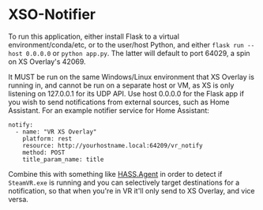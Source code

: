 # XSO-Notifier

To run this application, either install Flask to a virtual environment/conda/etc, or to the user/host Python, and either `flask run --host 0.0.0.0` or `python app.py`. The latter will default to port 64029, a spin on XS Overlay's 42069.

It MUST be run on the same Windows/Linux environment that XS Overlay is running in, and cannot be run on a separate host or VM, as XS is only listening on 127.0.0.1 for its UDP API. Use host 0.0.0.0 for the Flask app if you wish to send notifications from external sources, such as Home Assistant. For an example notifier service for Home Assistant:

```
notify:
  - name: "VR XS Overlay"
    platform: rest
    resource: http://yourhostname.local:64209/vr_notify
    method: POST
    title_param_name: title
```

Combine this with something like [HASS.Agent](https://github.com/LAB02-Research/HASS.Agent) in order to detect if `SteamVR.exe` is running and you can selectively target destinations for a notification, so that when you're in VR it'll only send to XS Overlay, and vice versa.